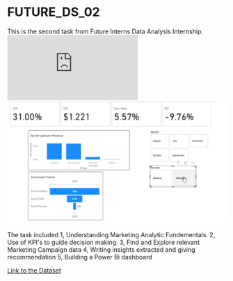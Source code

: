 # FUTURE_DS_02
This is the second task from Future Interns Data Analysis Internship.
![First Image](https://github.com/Adnan-M03/FUTURE_DS_02/blob/main/Task%202%20Summary.pdf)
![Second Image](https://github.com/Adnan-M03/FUTURE_DS_02/blob/main/Task%202.png)

The task included
1, Understanding Marketing Analytic Fundementals.
2, Use of KPI's to guide decision making.
3, Find and Explore relevant Marketing Campaign data
4, Writing insights extracted and giving recommendation
5, Building a Power Bi dashboard

[Link to the Dataset](https://www.kaggle.com/datasets/marceaxl82/shopping-mall-paid-search-campaign-dataset/data)
